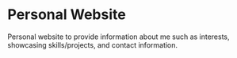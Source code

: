 # Personal Website

Personal website to provide information about me such as interests, showcasing skills/projects, and contact information.

